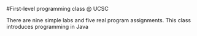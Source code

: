 #First-level programming class @ UCSC

There are nine simple labs and five real program assignments.
This class introduces programming in Java
